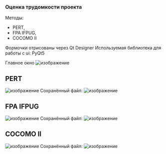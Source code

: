 ### Оценка трудомкости проекта 

Методы: 
- PERT, 
- FPA IFPUG,
- COCOMO II

Формочки отрисованы через Qt Designer
Используемая библиотека для работы с ui: PyQt5

Главное окно
![изображение](https://user-images.githubusercontent.com/36998396/131419955-61747189-3ebf-42a5-98cd-66942b775711.png)

## PERT
![изображение](https://user-images.githubusercontent.com/36998396/131420130-281966be-5fe0-4ccf-a00f-b9b75416d0b5.png)
Сохранённый файл:
![изображение](https://user-images.githubusercontent.com/36998396/131420339-a68dcc92-742d-4d1f-944e-f73be6e6459b.png)

## FPA IFPUG
![изображение](https://user-images.githubusercontent.com/36998396/131420175-6a9c57f0-1f67-4c27-862f-219ace10fbc0.png)
Сохранённый файл:
![изображение](https://user-images.githubusercontent.com/36998396/131420319-e216def5-7d74-43dc-a31d-42daacb1f71a.png)

## COCOMO II
![изображение](https://user-images.githubusercontent.com/36998396/131420234-14e9a7ee-aca0-4d76-b8b1-6efb5dcad271.png)
Сохранённый файл:
![изображение](https://user-images.githubusercontent.com/36998396/131420307-8f90ee49-4ab0-4da5-9b8b-61d4b0cfadae.png)
